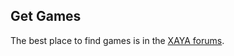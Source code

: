 ## Get Games

The best place to find games is in the <a href="https://forum.xaya.io/" target="_blank">XAYA forums</a>.

